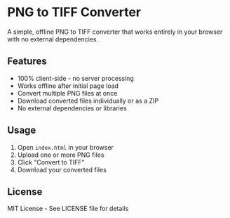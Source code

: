 # PNG to TIFF Converter

A simple, offline PNG to TIFF converter that works entirely in your browser with no external dependencies.

## Features

- 100% client-side - no server processing
- Works offline after initial page load
- Convert multiple PNG files at once
- Download converted files individually or as a ZIP
- No external dependencies or libraries

## Usage

1. Open `index.html` in your browser
2. Upload one or more PNG files
3. Click "Convert to TIFF"
4. Download your converted files

## License

MIT License - See LICENSE file for details
